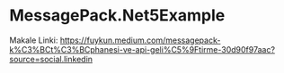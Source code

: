 # MessagePack.Net5Example
Makale Linki: https://fuykun.medium.com/messagepack-k%C3%BCt%C3%BCphanesi-ve-api-geli%C5%9Ftirme-30d90f97aac?source=social.linkedin

